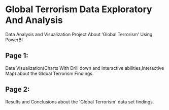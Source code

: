 # Global Terrorism Data Exploratory And Analysis
Data Analysis and Visualization Project About 'Global Terrorism' Using PowerBI

## Page 1:
Data Visualization(Charts With Drill down and interactive abilities,Interactive Map) about the Global Terrorism Findings.

## Page 2:
Results and Conclusions about the 'Global Terrorism' data set findings.
